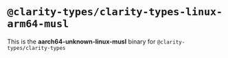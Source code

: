 # `@clarity-types/clarity-types-linux-arm64-musl`

This is the **aarch64-unknown-linux-musl** binary for `@clarity-types/clarity-types`

